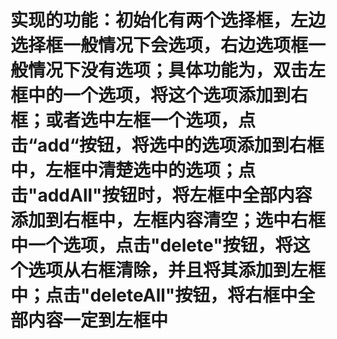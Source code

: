 # 实现的功能：初始化有两个选择框，左边选择框一般情况下会选项，右边选项框一般情况下没有选项；具体功能为，双击左框中的一个选项，将这个选项添加到右框；或者选中左框一个选项，点击“add“按钮，将选中的选项添加到右框中，左框中清楚选中的选项；点击"addAll"按钮时，将左框中全部内容添加到右框中，左框内容清空；选中右框中一个选项，点击"delete"按钮，将这个选项从右框清除，并且将其添加到左框中；点击"deleteAll"按钮，将右框中全部内容一定到左框中